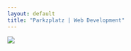 ```yaml
---
layout: default
title: "Parkzplatz | Web Development"
---
```


<div class="parent-logo-div">
    <div class="inner-logo-div">
        <img src="{{ site.baseurl }}/assets/images/base/parkzplatz-coast2.png" />
    </div>
</div>